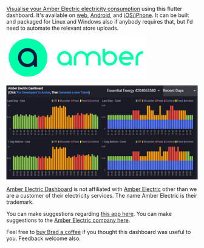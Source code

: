 [Visualise your Amber Electric electricity consumption](https://amberelectric.codemagic.app/)
using this flutter dashboard. It's available on
[web](https://amberelectric.codemagic.app/),
[Android](https://play.google.com/store/apps/details?id=au.com.bitbot.amber), and
[iOS/iPhone](https://apps.apple.com/au/app/amber-dashboard/id6462788425).
It can be built and packaged for Linux and Windows also if anybody requires that, but I'd need to automate the relevant store uploads.

[![Sign up to Amber Electric here](assets/625f58114ee805855ba759b1_rev-amber-logo-green.svg)](https://mates.amber.com.au/CPCMKJEH)

[![Dashboard Example Screenshot](assets/screenshot.png)](https://amberelectric.codemagic.app/)

[Amber Electric Dashboard](https://amberelectric.codemagic.app/) is not affiliated
with [Amber Electric](https://www.amber.com.au/) other than we are a customer of their
electricity services. The name Amber Electric is their trademark.

You can make suggestions regarding [this app here](https://github.com/bradrushworth/amber/issues).
You can make suggestions to the [Amber Electric company here](https://github.com/amberelectric/public-api/discussions).

Feel free to [buy Brad a coffee](https://www.buymeacoffee.com/bitbot) if you thought this dashboard
was useful to you. Feedback welcome also.
